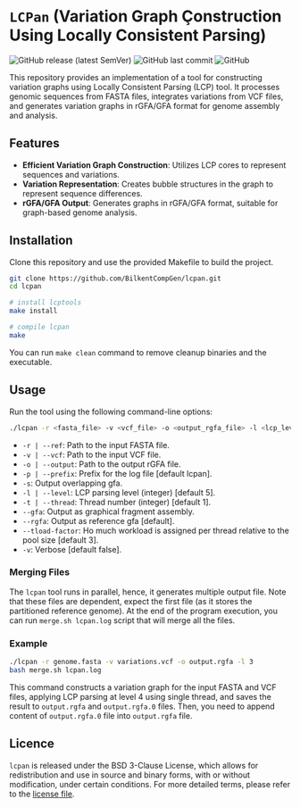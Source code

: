# `LCPan` (Variation Graph Çonstruction Using Locally Consistent Parsing)  
![GitHub release (latest SemVer)](https://img.shields.io/github/v/release/BilkentCompGen/lcpan)
![GitHub last commit](https://img.shields.io/github/last-commit/BilkentCompGen/lcpan)
![GitHub](https://img.shields.io/github/license/BilkentCompGen/lcpan)

This repository provides an implementation of a tool for constructing variation graphs using Locally Consistent Parsing (LCP) tool. It processes genomic sequences from FASTA files, integrates variations from VCF files, and generates variation graphs in rGFA/GFA format for genome assembly and analysis.

## Features

- **Efficient Variation Graph Construction**: Utilizes LCP cores to represent sequences and variations.
- **Variation Representation**: Creates bubble structures in the graph to represent sequence differences.
- **rGFA/GFA Output**: Generates graphs in rGFA/GFA format, suitable for graph-based genome analysis.

## Installation

Clone this repository and use the provided Makefile to build the project.  

```sh
git clone https://github.com/BilkentCompGen/lcpan.git
cd lcpan

# install lcptools
make install

# compile lcpan
make
```

You can run `make clean` command to remove cleanup binaries and the executable.

## Usage

Run the tool using the following command-line options:

```sh
./lcpan -r <fasta_file> -v <vcf_file> -o <output_rgfa_file> -l <lcp_level> -t <thread_number> -p <prefix> [--rgfa | --gfa]
```

- `-r | --ref`: Path to the input FASTA file.
- `-v | --vcf`: Path to the input VCF file.
- `-o | --output`: Path to the output rGFA file.
- `-p | --prefix`: Prefix for the log file [default lcpan].
- `-s`: Output overlapping gfa.
- `-l | --level`: LCP parsing level (integer) [default 5].
- `-t | --thread`: Thread number (integer) [default 1].
- `--gfa`: Output as graphical fragment assembly.
- `--rgfa`: Output as reference gfa [default].
- `--tload-factor`: Ho much workload is assigned per thread relative to the pool size [default 3].
- `-v`: Verbose [default false].

### Merging Files

The `lcpan` tool runs in parallel, hence, it generates multiple output file. Note that these files are dependent, expect the first file (as it stores the partitioned reference genome). At the end of the program execution, you can run `merge.sh lcpan.log` script that will merge all the files.

### Example

```sh
./lcpan -r genome.fasta -v variations.vcf -o output.rgfa -l 3
bash merge.sh lcpan.log
```

This command constructs a variation graph for the input FASTA and VCF files, applying LCP parsing at level 4 using single thread, and saves the result to `output.rgfa` and `output.rgfa.0` files. Then, you need to append content of `output.rgfa.0` file into `output.rgfa` file.

## Licence

`lcpan` is released under the BSD 3-Clause License, which allows for redistribution and use in source and binary forms, with or without modification, under certain conditions. For more detailed terms, please refer to the [license file](https://github.com/BilkentCompGen/lcpan/blob/main/LICENSE).